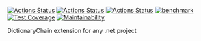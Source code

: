 [![Actions Status](https://github.com/Codibre/dotnet-dictionary-chain/workflows/build/badge.svg)](https://github.com/Codibre/dotnet-dictionary-chain/actions)
[![Actions Status](https://github.com/Codibre/dotnet-dictionary-chain/workflows/test/badge.svg)](https://github.com/Codibre/dotnet-dictionary-chain/actions)
[![Actions Status](https://github.com/Codibre/dotnet-dictionary-chain/workflows/lint/badge.svg)](https://github.com/Codibre/dotnet-dictionary-chain/actions)
[![benchmark](https://github.com/Codibre/dotnet-dictionary-chain/actions/workflows/benchmark.yml/badge.svg)](https://github.com/Codibre/dotnet-dictionary-chain/actions/workflows/benchmark.yml)
[![Test Coverage](https://api.codeclimate.com/v1/badges/d97994e24ee6b162c626/test_coverage)](https://codeclimate.com/github/codibre/dotnet-dictionary-chain/test_coverage)
[![Maintainability](https://api.codeclimate.com/v1/badges/d97994e24ee6b162c626/maintainability)](https://codeclimate.com/github/codibre/dotnet-dictionary-chain/maintainability)

DictionaryChain extension for any .net project